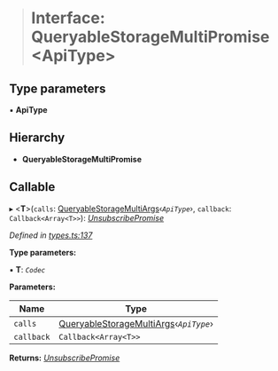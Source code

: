 > # Interface: QueryableStorageMultiPromise <**ApiType**>

## Type parameters

▪ **ApiType**

## Hierarchy

* **QueryableStorageMultiPromise**

## Callable

▸ <**T**>(`calls`: [QueryableStorageMultiArgs](../modules/_types_.md#queryablestoragemultiargs)‹*`ApiType`*›, `callback`: `Callback<Array<T>>`): *[UnsubscribePromise](../modules/_types_.md#unsubscribepromise)*

*Defined in [types.ts:137](https://github.com/polkadot-js/api/blob/e7eeeae/packages/api/src/types.ts#L137)*

**Type parameters:**

▪ **T**: *`Codec`*

**Parameters:**

Name | Type |
------ | ------ |
`calls` | [QueryableStorageMultiArgs](../modules/_types_.md#queryablestoragemultiargs)‹*`ApiType`*› |
`callback` | `Callback<Array<T>>` |

**Returns:** *[UnsubscribePromise](../modules/_types_.md#unsubscribepromise)*
